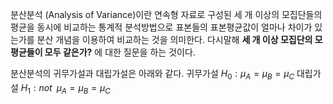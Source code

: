 분산분석 (Analysis of Variance)이란 연속형 자료로 구성된 세 개 이상의 모집단들의 평균을 동시에 비교하는 통계적 분석방법으로 표본들의 표본평균값이 얼마나 차이가 있는가를 분산 개념을 이용하여 비교하는 것을 의미한다. 다시말해 **세 개 이상 모집단의 모평균들이 모두 같은가?** 에 대한 질문을 하는 것이다. 

분산분석의 귀무가설과 대립가설은 아래와 같다.
귀무가설 $H_0 : \mu_A=\mu_B=\mu_C$
대립가설 $H_1 : not \,\,\, \mu_A=\mu_B=\mu_C$
